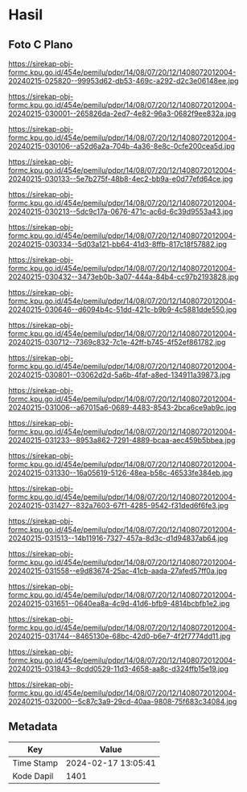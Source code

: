 # Hasil

## Foto C Plano

https://sirekap-obj-formc.kpu.go.id/454e/pemilu/pdpr/14/08/07/20/12/1408072012004-20240215-025820--99953d62-db53-469c-a292-d2c3e06148ee.jpg

https://sirekap-obj-formc.kpu.go.id/454e/pemilu/pdpr/14/08/07/20/12/1408072012004-20240215-030001--265826da-2ed7-4e82-96a3-0682f9ee832a.jpg

https://sirekap-obj-formc.kpu.go.id/454e/pemilu/pdpr/14/08/07/20/12/1408072012004-20240215-030106--a52d6a2a-704b-4a36-8e8c-0cfe200cea5d.jpg

https://sirekap-obj-formc.kpu.go.id/454e/pemilu/pdpr/14/08/07/20/12/1408072012004-20240215-030133--5e7b275f-48b8-4ec2-bb9a-e0d77efd64ce.jpg

https://sirekap-obj-formc.kpu.go.id/454e/pemilu/pdpr/14/08/07/20/12/1408072012004-20240215-030213--5dc9c17a-0676-471c-ac6d-6c39d9553a43.jpg

https://sirekap-obj-formc.kpu.go.id/454e/pemilu/pdpr/14/08/07/20/12/1408072012004-20240215-030334--5d03a121-bb64-41d3-8ffb-817c18f57882.jpg

https://sirekap-obj-formc.kpu.go.id/454e/pemilu/pdpr/14/08/07/20/12/1408072012004-20240215-030432--3473eb0b-3a07-444a-84b4-cc97b2193828.jpg

https://sirekap-obj-formc.kpu.go.id/454e/pemilu/pdpr/14/08/07/20/12/1408072012004-20240215-030646--d6094b4c-51dd-421c-b9b9-4c5881dde550.jpg

https://sirekap-obj-formc.kpu.go.id/454e/pemilu/pdpr/14/08/07/20/12/1408072012004-20240215-030712--7369c832-7c1e-42ff-b745-4f52ef861782.jpg

https://sirekap-obj-formc.kpu.go.id/454e/pemilu/pdpr/14/08/07/20/12/1408072012004-20240215-030801--03062d2d-5a6b-4faf-a8ed-134911a39873.jpg

https://sirekap-obj-formc.kpu.go.id/454e/pemilu/pdpr/14/08/07/20/12/1408072012004-20240215-031006--a67015a6-0689-4483-8543-2bca6ce9ab9c.jpg

https://sirekap-obj-formc.kpu.go.id/454e/pemilu/pdpr/14/08/07/20/12/1408072012004-20240215-031233--8953a862-7291-4889-bcaa-aec459b5bbea.jpg

https://sirekap-obj-formc.kpu.go.id/454e/pemilu/pdpr/14/08/07/20/12/1408072012004-20240215-031330--16a05619-5126-48ea-b58c-46533fe384eb.jpg

https://sirekap-obj-formc.kpu.go.id/454e/pemilu/pdpr/14/08/07/20/12/1408072012004-20240215-031427--832a7603-67f1-4285-9542-f31ded6f6fe3.jpg

https://sirekap-obj-formc.kpu.go.id/454e/pemilu/pdpr/14/08/07/20/12/1408072012004-20240215-031513--14b11916-7327-457a-8d3c-d1d94837ab64.jpg

https://sirekap-obj-formc.kpu.go.id/454e/pemilu/pdpr/14/08/07/20/12/1408072012004-20240215-031558--e9d83674-25ac-41cb-aada-27afed57ff0a.jpg

https://sirekap-obj-formc.kpu.go.id/454e/pemilu/pdpr/14/08/07/20/12/1408072012004-20240215-031651--0640ea8a-4c9d-41d6-bfb9-4814bcbfb1e2.jpg

https://sirekap-obj-formc.kpu.go.id/454e/pemilu/pdpr/14/08/07/20/12/1408072012004-20240215-031744--8465130e-68bc-42d0-b6e7-4f2f7774dd11.jpg

https://sirekap-obj-formc.kpu.go.id/454e/pemilu/pdpr/14/08/07/20/12/1408072012004-20240215-031843--8cdd0529-11d3-4658-aa8c-d324ffb15e19.jpg

https://sirekap-obj-formc.kpu.go.id/454e/pemilu/pdpr/14/08/07/20/12/1408072012004-20240215-032000--5c87c3a9-29cd-40aa-9808-75f683c34084.jpg


## Metadata

| Key        | Value               |
| ---------- | ------------------- |
| Time Stamp | 2024-02-17 13:05:41 |
| Kode Dapil | 1401                |




